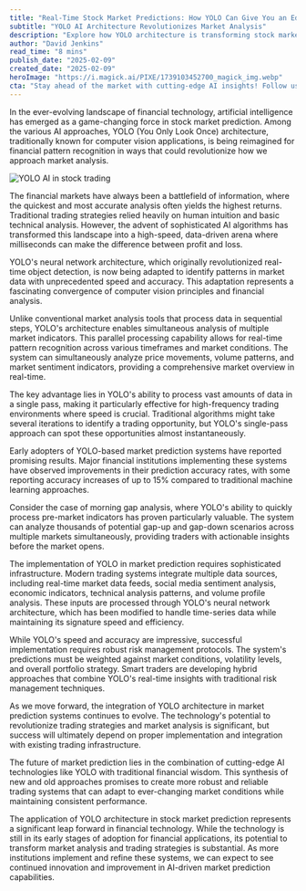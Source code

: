 ```yaml
---
title: "Real-Time Stock Market Predictions: How YOLO Can Give You an Edge"
subtitle: "YOLO AI Architecture Revolutionizes Market Analysis"
description: "Explore how YOLO architecture is transforming stock market predictions with real-time pattern recognition and unprecedented accuracy. Learn about the transformation of traditional trading strategies through AI-powered analysis and how major financial institutions are achieving up to 15% improvement in prediction accuracy."
author: "David Jenkins"
read_time: "8 mins"
publish_date: "2025-02-09"
created_date: "2025-02-09"
heroImage: "https://i.magick.ai/PIXE/1739103452700_magick_img.webp"
cta: "Stay ahead of the market with cutting-edge AI insights! Follow us on LinkedIn for daily updates on the latest developments in financial technology and AI-driven trading strategies."
---
```


In the ever-evolving landscape of financial technology, artificial intelligence has emerged as a game-changing force in stock market prediction. Among the various AI approaches, YOLO (You Only Look Once) architecture, traditionally known for computer vision applications, is being reimagined for financial pattern recognition in ways that could revolutionize how we approach market analysis.

![YOLO AI in stock trading](https://i.magick.ai/PIXE/1739103452704_magick_img.webp)

The financial markets have always been a battlefield of information, where the quickest and most accurate analysis often yields the highest returns. Traditional trading strategies relied heavily on human intuition and basic technical analysis. However, the advent of sophisticated AI algorithms has transformed this landscape into a high-speed, data-driven arena where milliseconds can make the difference between profit and loss.

YOLO's neural network architecture, which originally revolutionized real-time object detection, is now being adapted to identify patterns in market data with unprecedented speed and accuracy. This adaptation represents a fascinating convergence of computer vision principles and financial analysis.

Unlike conventional market analysis tools that process data in sequential steps, YOLO's architecture enables simultaneous analysis of multiple market indicators. This parallel processing capability allows for real-time pattern recognition across various timeframes and market conditions. The system can simultaneously analyze price movements, volume patterns, and market sentiment indicators, providing a comprehensive market overview in real-time.

The key advantage lies in YOLO's ability to process vast amounts of data in a single pass, making it particularly effective for high-frequency trading environments where speed is crucial. Traditional algorithms might take several iterations to identify a trading opportunity, but YOLO's single-pass approach can spot these opportunities almost instantaneously.

Early adopters of YOLO-based market prediction systems have reported promising results. Major financial institutions implementing these systems have observed improvements in their prediction accuracy rates, with some reporting accuracy increases of up to 15% compared to traditional machine learning approaches.

Consider the case of morning gap analysis, where YOLO's ability to quickly process pre-market indicators has proven particularly valuable. The system can analyze thousands of potential gap-up and gap-down scenarios across multiple markets simultaneously, providing traders with actionable insights before the market opens.

The implementation of YOLO in market prediction requires sophisticated infrastructure. Modern trading systems integrate multiple data sources, including real-time market data feeds, social media sentiment analysis, economic indicators, technical analysis patterns, and volume profile analysis. These inputs are processed through YOLO's neural network architecture, which has been modified to handle time-series data while maintaining its signature speed and efficiency.

While YOLO's speed and accuracy are impressive, successful implementation requires robust risk management protocols. The system's predictions must be weighted against market conditions, volatility levels, and overall portfolio strategy. Smart traders are developing hybrid approaches that combine YOLO's real-time insights with traditional risk management techniques.

As we move forward, the integration of YOLO architecture in market prediction systems continues to evolve. The technology's potential to revolutionize trading strategies and market analysis is significant, but success will ultimately depend on proper implementation and integration with existing trading infrastructure.

The future of market prediction lies in the combination of cutting-edge AI technologies like YOLO with traditional financial wisdom. This synthesis of new and old approaches promises to create more robust and reliable trading systems that can adapt to ever-changing market conditions while maintaining consistent performance.

The application of YOLO architecture in stock market prediction represents a significant leap forward in financial technology. While the technology is still in its early stages of adoption for financial applications, its potential to transform market analysis and trading strategies is substantial. As more institutions implement and refine these systems, we can expect to see continued innovation and improvement in AI-driven market prediction capabilities.